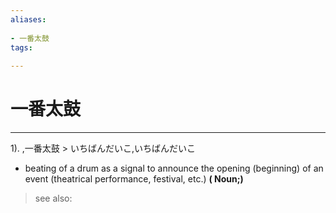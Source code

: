 ```yaml
---
aliases:
    
- 一番太鼓
tags:
    
---
```


# 一番太鼓
---
1).
,一番太鼓 > いちばんだいこ,いちばんだいこ

- beating of a drum as a signal to announce the opening (beginning) of an event (theatrical performance, festival, etc.)
**( Noun;)**
> see also: 
            